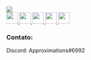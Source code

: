 <a href='https://github.com/guikaua12'>
  <img src='https://github-readme-stats.vercel.app/api/wakatime?username=guikaua12&layout=compact&theme=dark'>
<a>

<div style="display="flex"">
  <a href="https://github.com/guikaua12">
    <img src="https://cdn.jsdelivr.net/gh/devicons/devicon/icons/java/java-plain.svg" width="30px"/>
    <img src="https://cdn.jsdelivr.net/gh/devicons/devicon/icons/mysql/mysql-plain.svg" width="30px"/>
    <img src="https://cdn.jsdelivr.net/gh/devicons/devicon/icons/html5/html5-plain.svg"  width="30px"/>
    <img src="https://cdn.jsdelivr.net/gh/devicons/devicon/icons/css3/css3-plain.svg" width="30px"/>
    <img src="https://cdn.jsdelivr.net/gh/devicons/devicon/icons/php/php-plain.svg" width="30px"/>
  </a>
</div>
<h3>Contato:</h3>
<p>Discord: Approximations#6992</p>
